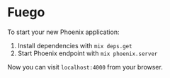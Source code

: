 # Fuego

To start your new Phoenix application:

1. Install dependencies with `mix deps.get`
2. Start Phoenix endpoint with `mix phoenix.server`

Now you can visit `localhost:4000` from your browser.
